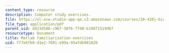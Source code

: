 ```yaml
---
content_type: resource
description: Computer study exercises.
file: https://ol-ocw-studio-app-qa.s3.amazonaws.com/courses/20-420j-biomolecular-kinetics-and-cellular-dynamics-be-420j-fall-2004/ff7e6fb0d1e27691e99a93afdb981020_matlab_exer.pdf
file_type: application/pdf
parent_uid: dd23d586-c967-38f6-7740-b19871519d67
resourcetype: Document
title: Matlab familiarization exercises
uid: ff7e6fb0-d1e2-7691-e99a-93afdb981020
---
```

